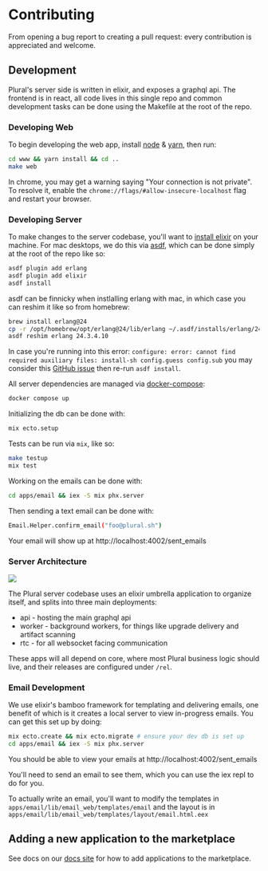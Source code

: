 # Contributing
From opening a bug report to creating a pull request: every contribution is appreciated and welcome.


## Development

Plural's server side is written in elixir, and exposes a graphql api. The frontend is in react, all code lives in this single repo and common development tasks can be done using the Makefile at the root of the repo.


### Developing Web
To begin developing the web app, install [node](https://nodejs.org/en/download/) & [yarn](https://classic.yarnpkg.com/en/docs/getting-started/), then run:

```sh
cd www && yarn install && cd ..
make web
```

In chrome, you may get a warning saying "Your connection is not private". To resolve it, enable the `chrome://flags/#allow-insecure-localhost` flag and restart your browser.

### Developing Server

To make changes to the server codebase, you'll want to [install elixir](https://elixir-lang.org/install.html) on your machine. For mac desktops, we do this via [asdf](https://asdf-vm.com/guide/getting-started.html), which can be done simply at the root of the repo like so:

```sh
asdf plugin add erlang
asdf plugin add elixir
asdf install
```

asdf can be finnicky when instlalling erlang with mac, in which case you can reshim it like so from homebrew:

```sh
brew install erlang@24
cp -r /opt/homebrew/opt/erlang@24/lib/erlang ~/.asdf/installs/erlang/24.3.4.10
asdf reshim erlang 24.3.4.10
```

<!-- >
  Remove this line if irrelevant in the future
</!-->
In case you're running into this error: `configure: error: cannot find required auxiliary files: install-sh config.guess config.sub` you may consider this [GitHub issue](https://github.com/asdf-vm/asdf-erlang/issues/195#issuecomment-815999279) then re-run `asdf install`.

All server dependencies are managed via [docker-compose](https://www.docker.com/):

```sh
docker compose up
```

Initializing the db can be done with:

```sh
mix ecto.setup
```

Tests can be run via `mix`, like so:

```sh
make testup
mix test
```

Working on the emails can be done with:

```sh
cd apps/email && iex -S mix phx.server
```

Then sending a text email can be done with:

```sh
Email.Helper.confirm_email("foo@plural.sh")
```

Your email will show up at http://localhost:4002/sent_emails


### Server Architecture

<img src="www/public/architecture.png"></img>

The Plural server codebase uses an elixir umbrella application to organize itself, and splits into three main deployments:

* api - hosting the main graphql api
* worker - background workers, for things like upgrade delivery and artifact scanning
* rtc - for all websocket facing communication

These apps will all depend on core, where most Plural business logic should live, and their releases are configured under `/rel`.

### Email Development

We use elixir's bamboo framework for templating and delivering emails, one benefit of which is it creates a local server to view in-progress emails.  You can get this set up by doing:

```bash
mix ecto.create && mix ecto.migrate # ensure your dev db is set up
cd apps/email && iex -S mix phx.server
```

You should be able to view your emails at http://localhost:4002/sent_emails

You'll need to send an email to see them, which you can use the iex repl to do for you.

To actually write an email, you'll want to modify the templates in `apps/email/lib/email_web/templates/email` and the layout is in `apps/email/lib/email_web/templates/layout/email.html.eex`

## Adding a new application to the marketplace

See docs on our [docs site](https://docs.plural.sh/applications/adding-new-application) for how to add applications to the marketplace.
